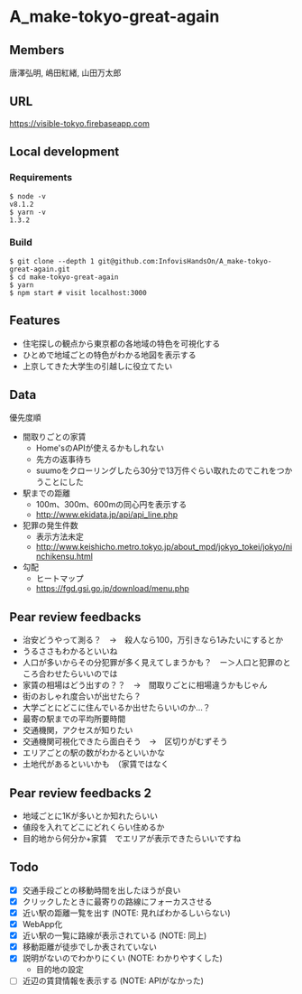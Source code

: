 # A_make-tokyo-great-again

## Members

唐澤弘明, 嶋田紅緒, 山田万太郎

## URL

https://visible-tokyo.firebaseapp.com

## Local development

### Requirements

```
$ node -v
v8.1.2
$ yarn -v
1.3.2
```

### Build

```
$ git clone --depth 1 git@github.com:InfovisHandsOn/A_make-tokyo-great-again.git
$ cd make-tokyo-great-again
$ yarn
$ npm start # visit localhost:3000
```

## Features

- 住宅探しの観点から東京都の各地域の特色を可視化する
- ひとめで地域ごとの特色がわかる地図を表示する
- 上京してきた大学生の引越しに役立てたい

## Data

優先度順

- 間取りごとの家賃
  - Home'sのAPIが使えるかもしれない
  - 先方の返事待ち
  - suumoをクローリングしたら30分で13万件ぐらい取れたのでこれをつかうことにした
- 駅までの距離
  - 100m、300m、600mの同心円を表示する
  - http://www.ekidata.jp/api/api_line.php
- 犯罪の発生件数
  - 表示方法未定
  - http://www.keishicho.metro.tokyo.jp/about_mpd/jokyo_tokei/jokyo/ninchikensu.html
- 勾配
  - ヒートマップ
  - https://fgd.gsi.go.jp/download/menu.php

## Pear review feedbacks

- 治安どうやって測る？　->　殺人なら100，万引きなら1みたいにするとか
- うるささもわかるといいね
- 人口が多いからその分犯罪が多く見えてしまうかも？　ー＞人口と犯罪のところ合わせたらいいのでは
- 家賃の相場はどう出すの？？　->　間取りごとに相場違うかもじゃん
- 街のおしゃれ度合いが出せたら？
- 大学ごとにどこに住んでいるか出せたらいいのか…？
- 最寄の駅までの平均所要時間
- 交通機関，アクセスが知りたい
- 交通機関可視化できたら面白そう　->　区切りがむずそう
- エリアごとの駅の数がわかるといいかな
- 土地代があるといいかも　（家賃ではなく


## Pear review feedbacks 2

- 地域ごとに1Kが多いとか知れたらいい
- 値段を入れてどこにどれくらい住めるか
- 目的地から何分か+家賃　でエリアが表示できたらいいですね

## Todo

- [x] 交通手段ごとの移動時間を出したほうが良い
- [x] クリックしたときに最寄りの路線にフォーカスさせる
- [x] 近い駅の距離一覧を出す (NOTE: 見ればわかるしいらない)
- [x] WebApp化
- [x] 近い駅の一覧に路線が表示されている (NOTE: 同上)
- [x] 移動距離が徒歩でしか表されていない
- [x] 説明がないのでわかりにくい (NOTE: わかりやすくした)
  - 目的地の設定
- [ ] 近辺の賃貸情報を表示する (NOTE: APIがなかった)
